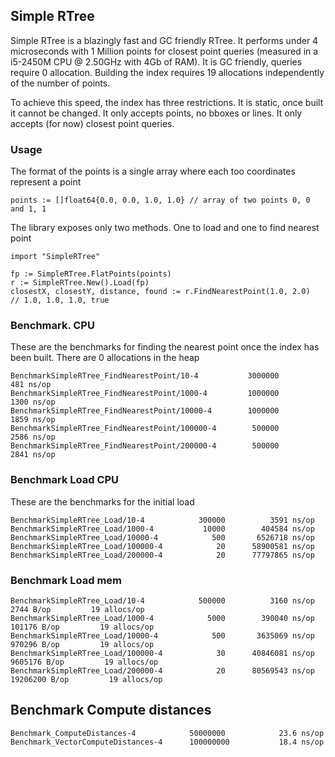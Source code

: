 ## Simple RTree

Simple RTree is a blazingly fast and GC friendly RTree. It performs under 4 microseconds with 1 Million points for closest point queries
(measured in a i5-2450M CPU @ 2.50GHz with 4Gb of RAM). It is GC friendly, queries require 0 allocation.
Building the index requires 19 allocations independently of the number of points.

To achieve this speed, the index has three restrictions. It is static, once built it cannot be changed.
It only accepts points, no bboxes or lines. It only accepts (for now) closest point queries.


### Usage

The format of the points is a single array where each too coordinates represent a point

    points := []float64{0.0, 0.0, 1.0, 1.0} // array of two points 0, 0 and 1, 1

The library exposes only two methods. One to load and one to find nearest point

    import "SimpleRTree"

    fp := SimpleRTree.FlatPoints(points)
    r := SimpleRTree.New().Load(fp)
    closestX, closestY, distance, found := r.FindNearestPoint(1.0, 2.0)
    // 1.0, 1.0, 1.0, true



### Benchmark. CPU

These are the benchmarks for finding the nearest point once the index has been built. There are 0 allocations in the heap

    BenchmarkSimpleRTree_FindNearestPoint/10-4      	 3000000	       481 ns/op
    BenchmarkSimpleRTree_FindNearestPoint/1000-4    	 1000000	      1300 ns/op
    BenchmarkSimpleRTree_FindNearestPoint/10000-4   	 1000000	      1859 ns/op
    BenchmarkSimpleRTree_FindNearestPoint/100000-4  	  500000	      2586 ns/op
    BenchmarkSimpleRTree_FindNearestPoint/200000-4  	  500000	      2841 ns/op

### Benchmark Load CPU

These are the benchmarks for the initial load

    BenchmarkSimpleRTree_Load/10-4      	  300000	      3591 ns/op
    BenchmarkSimpleRTree_Load/1000-4    	   10000	    404584 ns/op
    BenchmarkSimpleRTree_Load/10000-4   	     500	   6526718 ns/op
    BenchmarkSimpleRTree_Load/100000-4  	      20	  58900581 ns/op
    BenchmarkSimpleRTree_Load/200000-4  	      20	  77797865 ns/op


### Benchmark Load mem

    BenchmarkSimpleRTree_Load/10-4      	  500000	      3160 ns/op	    2744 B/op	      19 allocs/op
    BenchmarkSimpleRTree_Load/1000-4    	    5000	    390040 ns/op	  101176 B/op	      19 allocs/op
    BenchmarkSimpleRTree_Load/10000-4   	     500	   3635069 ns/op	  970296 B/op	      19 allocs/op
    BenchmarkSimpleRTree_Load/100000-4  	      30	  40846081 ns/op	 9605176 B/op	      19 allocs/op
    BenchmarkSimpleRTree_Load/200000-4  	      20	  80569543 ns/op	19206200 B/op	      19 allocs/op


## Benchmark Compute distances

    Benchmark_ComputeDistances-4         	50000000	        23.6 ns/op
    Benchmark_VectorComputeDistances-4   	100000000	        18.4 ns/op



